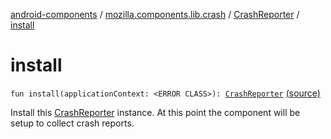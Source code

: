 [android-components](../../index.md) / [mozilla.components.lib.crash](../index.md) / [CrashReporter](index.md) / [install](./install.md)

# install

`fun install(applicationContext: <ERROR CLASS>): `[`CrashReporter`](index.md) [(source)](https://github.com/mozilla-mobile/android-components/blob/master/components/lib/crash/src/main/java/mozilla/components/lib/crash/CrashReporter.kt#L75)

Install this [CrashReporter](index.md) instance. At this point the component will be setup to collect crash reports.

